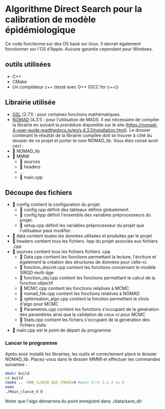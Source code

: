 # Algorithme Direct Search pour la calibration de modèle épidémiologique

Ce code fonctionne sur des OS basé sur linux. Il devrait également fonctionner sur l'OS d'Apple. Aucune garantie cependant pour Windows.

## outils utilisées
- C++
- CMake
- Un compilateur c++ (testé avec G++ (GCC for c++))

## Librairie utilisée

- [GSL](https://www.gnu.org/software/gsl/) (2.7.1) : pour certaines fonctions mathématiques.
- [NOMAD](https://www.gerad.ca/fr/software/nomad) (4.3.1) : pour l'utilisation de MADS. Il est nécessaire de compiler la librairie en suivant la procédure disponible sur le site (https://nomad-4-user-guide.readthedocs.io/en/v.4.3.1/Installation.html). Le dossier contenant le résultat de la librairie compilée doit se trouver à côté du dossier de ce projet et porter le nom NOMAD_lib. Vous êtes censé avoir ceci : 
- 📁 NOMAD_lib
- 📁 MMMI
  - 📁 sources
  - 📁 headers
  - ...
  - 📄 main.cpp




## Découpe des fichiers

- 📁 config contient la configuration du projet. 
  - 📄 config.cpp définit des tableaux définis globalement.
  - 📄 config.hpp définit l'ensemble des variables préprocesseurs du projet.
  - 📄 setup.cpp définit les variables préprocesseur du projet que l'utilisateur peut modifier.
- 📁 data contient toutes les données utilisées et produites par le projet
- 📁 headers contient tous les fichiers .hpp du projet associés aux fichiers .cpp
- 📁 sources contient tous les fichiers fichiers .cpp
  - 📄 Data.cpp contient les fonctions permettant la lecture, l'écriture et également la création des structures de données pour celle-ci.
  - 📄 fonction_discret.cpp contient les fonctions concernant le modèle SIRQD multi-âge
  - 📄 fonction_obj.cpp contient les fonctions permettant le calcul de la fonction objectif
  - 📄 MCMC.cpp contient les fonctions relatives à MCMC
  - 📄 nomad_file.cpp contient les fonctions relatives à NOMAD
  - 📄 optimisation_algo.cpp contient la fonction permettant le choix d'algo pour MCMC
  - 📄 Parametres.cpp contient les fonctions s'occupant de la génération des paramètres ainsi que la validation de ceux-ci pour MCMC
  - 📄 Stats.cpp contient les fichers s'occupant de la génération des fichiers stats 
- 📄 main.cpp est le point de départ du programme 


### Lancer le programme

Après avoir installé les librairies, les outils et correctement placé le dossier NOMAD_lib.
Placez-vous dans le dossier MMMI et effectuer les commandes suivantes :

```bash
mkdir build
cd build 
cmake .. -DNB_CLASSE_AGE_CMAKE=4 #peut être 1,2,4 ou 8
make
./Main_classe_4 0

```
Noter que l'algo démarrera du point enregistré dans ./data/save_dir